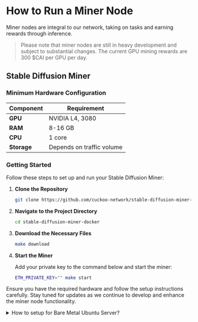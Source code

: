 # How to Run a Miner Node

Miner nodes are integral to our network, taking on tasks and earning rewards through inference.

> Please note that miner nodes are still in heavy development and subject to substantial changes. The current GPU mining rewards are 300 $CAI per GPU per day.

## Stable Diffusion Miner

### Minimum Hardware Configuration

| Component          | Requirement               |
|--------------------|---------------------------|
| **GPU**            | NVIDIA L4, 3080           |
| **RAM**            | 8-16 GB                   |
| **CPU**            | 1 core                    |
| **Storage**        | Depends on traffic volume |

### Getting Started

Follow these steps to set up and run your Stable Diffusion Miner:

1. **Clone the Repository**

    ```sh
    git clone https://github.com/cuckoo-network/stable-diffusion-miner-docker.git
    ```

2. **Navigate to the Project Directory**

    ```sh
    cd stable-diffusion-miner-docker
    ```

3. **Download the Necessary Files**

    ```sh
    make download
    ```

4. **Start the Miner**

   Add your private key to the command below and start the miner:

    ```sh
    ETH_PRIVATE_KEY="" make start
    ```

Ensure you have the required hardware and follow the setup instructions carefully. Stay tuned for updates as we continue to develop and enhance the miner node functionality.


<details class="p-4 bg-white rounded-lg shadow hover:bg-gray-50 focus:outline-none focus:ring-2 focus:ring-blue-500">
  <summary class="cursor-pointer text-xl font-semibold">
    How to setup for Bare Metal Ubuntu Server?
  </summary>
  # Bare Metal Ubuntu Server

### Install Nvidia Container Toolkit

If you encounter the following error when running `make start`:

```text
[+] Running 1/2
 ✔ Container webui-docker-relay-node-1  Running                                                                                                                                             0.0s
 ⠹ Container webui-docker-auto-1        Starting                                                                                                                                            0.3s
Error response from daemon: failed to create task for container: failed to create shim task: OCI runtime create failed: runc create failed: unable to start container process: error during container init: error running hook #0: error running hook: exit status 1, stdout: , stderr: Auto-detected mode as 'legacy'
nvidia-container-cli: initialization error: load library failed: libnvidia-ml.so.1: cannot open shared object file: no such file or directory: unknown
make: *** [Makefile:11: start] Error 1
```

It means the Nvidia Container Toolkit is not installed. Follow the [official instructions to install the toolkit](https://docs.nvidia.com/datacenter/cloud-native/container-toolkit/latest/install-guide.html).

### Custom Docker Daemon Configuration

To use a custom configuration file for Docker, follow these steps:

1. **Prepare Custom Configuration File**
   Ensure your custom configuration file is located at `$HOME/.config/docker/daemon.json`.

2. **Modify Docker systemd Service**
   If the `daemon.json` file contains `nvidia` but running `sudo docker run --rm --runtime=nvidia --gpus all ubuntu nvidia-smi` results in `docker: Error response from daemon: unknown or invalid runtime name: nvidia.`, modify the Docker systemd service file:

  1. Create a systemd drop-in directory for the Docker service:
     ```bash
     sudo mkdir -p /etc/systemd/system/docker.service.d
     ```

  2. Create or edit the `override.conf` file in this directory:
     ```bash
     sudo nano /etc/systemd/system/docker.service.d/override.conf
     ```

  3. Add the following configuration to specify the custom config file path:
     ```ini
     [Service]
     ExecStart=
     ExecStart=/usr/bin/dockerd --config-file=/home/your-username/.config/docker/daemon.json
     ```
     Replace `your-username` with your actual username. Use the full path instead of `$HOME`.

3. **Apply the Changes**
   Reload the systemd manager configuration and restart Docker:
   ```bash
   sudo systemctl daemon-reload
   sudo systemctl restart docker
   ```

4. **Verify Configuration**
   Check if Docker is using your custom configuration:
   ```bash
   sudo docker run --rm --runtime=nvidia --gpus all ubuntu nvidia-smi
   ```

### Troubleshooting: Failed to Initialize NVML

If you encounter `Failed to initialize NVML: Unknown Error`, follow these steps:

1. Edit the Nvidia container runtime configuration:
   ```bash
   sudo vim /etc/nvidia-container-runtime/config.toml
   ```
   Change `no-cgroups` to `false` and save the file.

2. Restart the Docker daemon:
   ```bash
   sudo systemctl restart docker
   ```

3. Test the configuration:
   ```bash
   sudo docker run --rm --runtime=nvidia --gpus all ubuntu nvidia-smi
   ```

</details>
